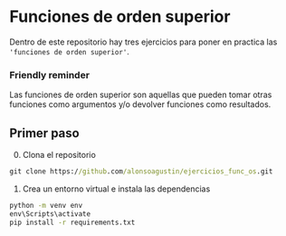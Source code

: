 # Funciones de orden superior

Dentro de este repositorio hay tres ejercicios para poner en practica las `'funciones de orden superior'`.

### Friendly reminder

Las funciones de orden superior son aquellas que pueden tomar otras funciones como argumentos y/o devolver funciones como resultados.

## Primer paso

0. Clona el repositorio

```cmd
git clone https://github.com/alonsoagustin/ejercicios_func_os.git
```

1. Crea un entorno virtual e instala las dependencias

```cmd
python -m venv env
env\Scripts\activate
pip install -r requirements.txt
```
